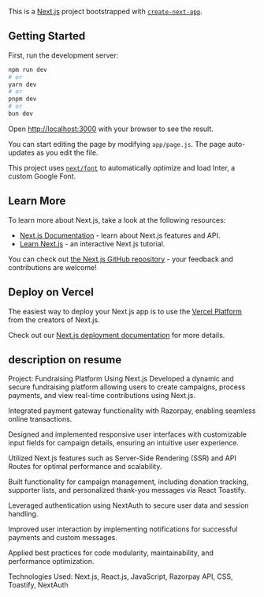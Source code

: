 This is a [Next.js](https://nextjs.org/) project bootstrapped with [`create-next-app`](https://github.com/vercel/next.js/tree/canary/packages/create-next-app).

## Getting Started

First, run the development server:

```bash
npm run dev
# or
yarn dev
# or
pnpm dev
# or
bun dev
```

Open [http://localhost:3000](http://localhost:3000) with your browser to see the result.

You can start editing the page by modifying `app/page.js`. The page auto-updates as you edit the file.

This project uses [`next/font`](https://nextjs.org/docs/basic-features/font-optimization) to automatically optimize and load Inter, a custom Google Font.

## Learn More

To learn more about Next.js, take a look at the following resources:

- [Next.js Documentation](https://nextjs.org/docs) - learn about Next.js features and API.
- [Learn Next.js](https://nextjs.org/learn) - an interactive Next.js tutorial.

You can check out [the Next.js GitHub repository](https://github.com/vercel/next.js/) - your feedback and contributions are welcome!

## Deploy on Vercel

The easiest way to deploy your Next.js app is to use the [Vercel Platform](https://vercel.com/new?utm_medium=default-template&filter=next.js&utm_source=create-next-app&utm_campaign=create-next-app-readme) from the creators of Next.js.

Check out our [Next.js deployment documentation](https://nextjs.org/docs/deployment) for more details.

## description on resume
Project: Fundraising Platform Using Next.js
Developed a dynamic and secure fundraising platform allowing users to create campaigns, process payments, and view real-time contributions using Next.js.

Integrated payment gateway functionality with Razorpay, enabling seamless online transactions.

Designed and implemented responsive user interfaces with customizable input fields for campaign details, ensuring an intuitive user experience.

Utilized Next.js features such as Server-Side Rendering (SSR) and API Routes for optimal performance and scalability.

Built functionality for campaign management, including donation tracking, supporter lists, and personalized thank-you messages via React Toastify.

Leveraged authentication using NextAuth to secure user data and session handling.

Improved user interaction by implementing notifications for successful payments and custom messages.

Applied best practices for code modularity, maintainability, and performance optimization.

Technologies Used: Next.js, React.js, JavaScript, Razorpay API, CSS, Toastify, NextAuth
